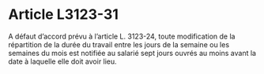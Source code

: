 # Article L3123-31

A défaut d’accord prévu à l’article L. 3123-24, toute modification de la répartition de la durée du travail entre les jours de la semaine ou les semaines du mois est notifiée au salarié sept jours ouvrés au moins avant la date à laquelle elle doit avoir lieu.
